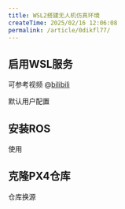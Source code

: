 ```yaml
---
title: WSL2搭建无人机仿真环境
createTime: 2025/02/16 12:06:08
permalink: /article/0dikfl77/
---
```


## 启用WSL服务

可参考视频
@[bilibili](BV1tW42197za)

默认用户配置

## 安装ROS

使用

## 克隆PX4仓库

仓库换源
